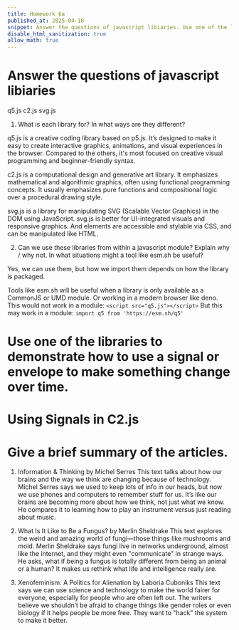 ```yaml
---
title: Homework 6a
published_at: 2025-04-10
snippet: Answer the questions of javascript libiaries. Use one of the libraries to demonstrate how to use a signal or envelope to make something change over time. And give a brief summary of the articles.
disable_html_sanitization: true
allow_math: true
---
```


# Answer the questions of javascript libiaries

q5.js
c2.js
svg.js

1. What is each library for? In what ways are they different?

q5.js is a creative coding library based on p5.js. It’s designed to make it easy to create interactive graphics, animations, and visual experiences in the browser. Compared to the others, it's most focused on creative visual programming and beginner-friendly syntax.

c2.js is a computational design and generative art library. It emphasizes mathematical and algorithmic graphics, often using functional programming concepts. It usually emphasizes pure functions and compositional logic over a procedural drawing style.

svg.js is a library for manipulating SVG (Scalable Vector Graphics) in the DOM using JavaScript. svg.js is better for UI-integrated visuals and responsive graphics. And elements are accessible and stylable via CSS, and can be manipulated like HTML.

2. Can we use these libraries from within a javascript module? Explain why / why not. In what situations might a tool like esm.sh be useful?

Yes, we can use them, but how we import them depends on how the library is packaged.

Tools like esm.sh will be useful when a library is only available as a CommonJS or UMD module. Or working in a modern browser like deno.
This would not work in a module:
`<script src="q5.js"></script>`
But this may work in a module:
`import q5 from 'https://esm.sh/q5'`

# Use one of the libraries to demonstrate how to use a signal or envelope to make something change over time.

# Using Signals in C2.js

<canvas id="myCanvas"></canvas>

<script type="module">
  import { sketch } from "https://cdn.skypack.dev/c2";

  let frame = 0;

  sketch(({ wrap }) => {
    wrap(() => {
      // Drawing functions like background, fill, circle, etc. are in scope here

      frame++;
      const signal = Math.sin((frame / 200) * Math.PI * 2); // sine wave
      const radius = map(signal, -1, 1, 50, 150);

      background("black");
      fill("cyan");
      noStroke();
      circle(width / 2, height / 2, radius);
    });
  }, document.getElementById("myCanvas"));
</script>

# Give a brief summary of the articles.

1. Information & Thinking by Michel Serres
   This text talks about how our brains and the way we think are changing because of technology. Michel Serres says we used to keep lots of info in our heads, but now we use phones and computers to remember stuff for us. It’s like our brains are becoming more about how we think, not just what we know. He compares it to learning how to play an instrument versus just reading about music.

2. What Is It Like to Be a Fungus? by Merlin Sheldrake
   This text explores the weird and amazing world of fungi—those things like mushrooms and mold. Merlin Sheldrake says fungi live in networks underground, almost like the internet, and they might even "communicate" in strange ways. He asks, what if being a fungus is totally different from being an animal or a human? It makes us rethink what life and intelligence really are.

3. Xenofeminism: A Politics for Alienation by Laboria Cuboniks
   This text says we can use science and technology to make the world fairer for everyone, especially for people who are often left out. The writers believe we shouldn’t be afraid to change things like gender roles or even biology if it helps people be more free. They want to "hack" the system to make it better.
